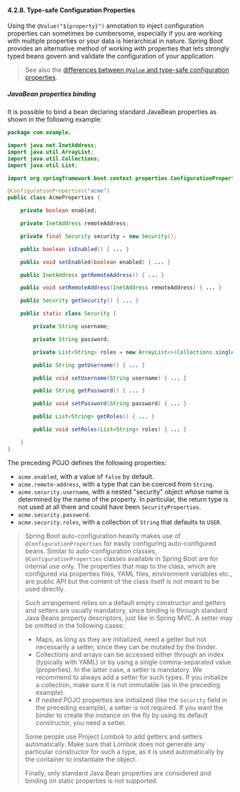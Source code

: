 #### 4.2.8. Type-safe Configuration Properties

Using the `@Value("${property}")` annotation to inject configuration properties can sometimes be cumbersome, especially if you are working with multiple properties or your data is hierarchical in nature. Spring Boot provides an alternative method of working with properties that lets strongly typed beans govern and validate the configuration of your application.

> See also the [differences between `@Value` and type-safe configuration properties](https://docs.spring.io/spring-boot/docs/2.2.2.RELEASE/reference/htmlsingle/#boot-features-external-config-vs-value).

##### JavaBean properties binding

It is possible to bind a bean declaring standard JavaBean properties as shown in the following example:

```java
package com.example;

import java.net.InetAddress;
import java.util.ArrayList;
import java.util.Collections;
import java.util.List;

import org.springframework.boot.context.properties.ConfigurationProperties;

@ConfigurationProperties("acme")
public class AcmeProperties {

    private boolean enabled;

    private InetAddress remoteAddress;

    private final Security security = new Security();

    public boolean isEnabled() { ... }

    public void setEnabled(boolean enabled) { ... }

    public InetAddress getRemoteAddress() { ... }

    public void setRemoteAddress(InetAddress remoteAddress) { ... }

    public Security getSecurity() { ... }

    public static class Security {

        private String username;

        private String password;

        private List<String> roles = new ArrayList<>(Collections.singleton("USER"));

        public String getUsername() { ... }

        public void setUsername(String username) { ... }

        public String getPassword() { ... }

        public void setPassword(String password) { ... }

        public List<String> getRoles() { ... }

        public void setRoles(List<String> roles) { ... }

    }
}
```

The preceding POJO defines the following properties:

- `acme.enabled`, with a value of `false` by default.
- `acme.remote-address`, with a type that can be coerced from `String`.
- `acme.security.username`, with a nested "security" object whose name is determined by the name of the property. In particular, the return type is not used at all there and could have been `SecurityProperties`.
- `acme.security.password`.
- `acme.security.roles`, with a collection of `String` that defaults to `USER`.

> Spring Boot auto-configuration heavily makes use of `@ConfigurationProperties` for easily configuring auto-configured beans. Similar to auto-configuration classes, `@ConfigurationProperties` classes available in Spring Boot are for internal use only. The properties that map to the class, which are configured via properties files, YAML files, environment variables etc., are public API but the content of the class itself is not meant to be used directly.

> Such arrangement relies on a default empty constructor and getters and setters are usually mandatory, since binding is through standard Java Beans property descriptors, just like in Spring MVC. A setter may be omitted in the following cases:
>
> - Maps, as long as they are initialized, need a getter but not necessarily a setter, since they can be mutated by the binder.
> - Collections and arrays can be accessed either through an index (typically with YAML) or by using a single comma-separated value (properties). In the latter case, a setter is mandatory. We recommend to always add a setter for such types. If you initialize a collection, make sure it is not immutable (as in the preceding example).
> - If nested POJO properties are initialized (like the `Security` field in the preceding example), a setter is not required. If you want the binder to create the instance on the fly by using its default constructor, you need a setter.
>
> Some people use Project Lombok to add getters and setters automatically. Make sure that Lombok does not generate any particular constructor for such a type, as it is used automatically by the container to instantiate the object.
>
> Finally, only standard Java Bean properties are considered and binding on static properties is not supported.

